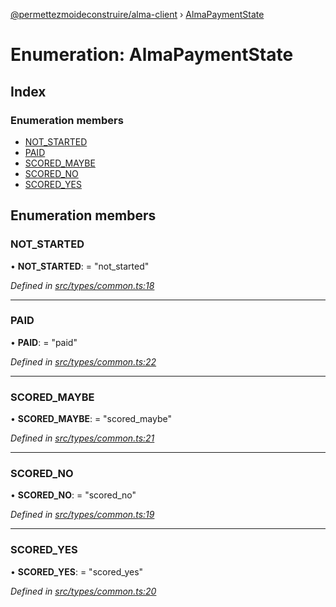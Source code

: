 [@permettezmoideconstruire/alma-client](../globals.md) › [AlmaPaymentState](almapaymentstate.md)

# Enumeration: AlmaPaymentState

## Index

### Enumeration members

* [NOT_STARTED](almapaymentstate.md#not_started)
* [PAID](almapaymentstate.md#paid)
* [SCORED_MAYBE](almapaymentstate.md#scored_maybe)
* [SCORED_NO](almapaymentstate.md#scored_no)
* [SCORED_YES](almapaymentstate.md#scored_yes)

## Enumeration members

###  NOT_STARTED

• **NOT_STARTED**: = "not_started"

*Defined in [src/types/common.ts:18](https://github.com/permettez-moi-de-construire/alma-client/blob/b80dcbf/src/types/common.ts#L18)*

___

###  PAID

• **PAID**: = "paid"

*Defined in [src/types/common.ts:22](https://github.com/permettez-moi-de-construire/alma-client/blob/b80dcbf/src/types/common.ts#L22)*

___

###  SCORED_MAYBE

• **SCORED_MAYBE**: = "scored_maybe"

*Defined in [src/types/common.ts:21](https://github.com/permettez-moi-de-construire/alma-client/blob/b80dcbf/src/types/common.ts#L21)*

___

###  SCORED_NO

• **SCORED_NO**: = "scored_no"

*Defined in [src/types/common.ts:19](https://github.com/permettez-moi-de-construire/alma-client/blob/b80dcbf/src/types/common.ts#L19)*

___

###  SCORED_YES

• **SCORED_YES**: = "scored_yes"

*Defined in [src/types/common.ts:20](https://github.com/permettez-moi-de-construire/alma-client/blob/b80dcbf/src/types/common.ts#L20)*
